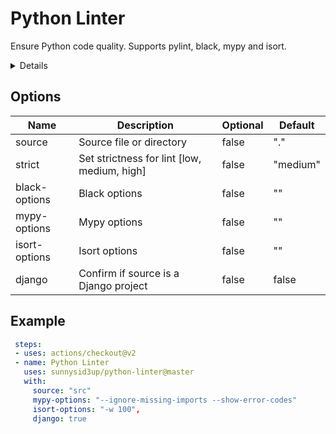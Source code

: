 
# Python Linter  
Ensure Python code quality. Supports pylint, black, mypy and isort.

<details>
  <summary>Details</summary>

[pylint](https://github.com/PyCQA/pylint)  
> Pylint is a Python static code analysis tool which looks for programming errors, helps enforcing a coding standard, sniffs for code smells and offers simple refactoring suggestions.  
  
[black](https://github.com/psf/black)  
> Black is the uncompromising Python code formatter.  
  
[mypy](https://github.com/python/mypy)  
> Mypy is an optional static type checker for Python. You can add type hints (PEP 484) to your Python programs, and use mypy to type check them statically. Find bugs in your programs without even running them!  
  
[isort](https://github.com/timothycrosley/isort)  
> isort is a Python utility / library to sort imports alphabetically, and automatically separated into sections and by type.
 
</details>

## Options
| Name          	| Description                                 	| Optional 	| Default  	|
|---------------	|---------------------------------------------	|----------	|----------	|
| source        	| Source file or directory                    	| false    	| "."      	|
| strict        	| Set strictness for lint [low, medium, high] 	| false    	| "medium" 	|
| black-options 	| Black options                               	| false    	| ""       	|
| mypy-options  	| Mypy options                                	| false    	| ""       	|
| isort-options 	| Isort options                               	| false    	| ""       	|
| django        	| Confirm if source is a Django project       	| false    	| false    	|

  
## Example
```yaml  
 steps:
 - uses: actions/checkout@v2  
 - name: Python Linter
   uses: sunnysid3up/python-linter@master
   with:
     source: "src"
	 mypy-options: "--ignore-missing-imports --show-error-codes"
	 isort-options: "-w 100",
	 django: true
```
